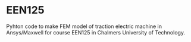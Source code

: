 # EEN125
Pyhton code to make FEM model of traction electric machine in Ansys/Maxwell for course EEN125 in Chalmers University of Technology.
